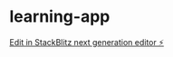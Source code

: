 # learning-app

[Edit in StackBlitz next generation editor ⚡️](https://stackblitz.com/~/github.com/muhamed-kanapiya/learning-app)